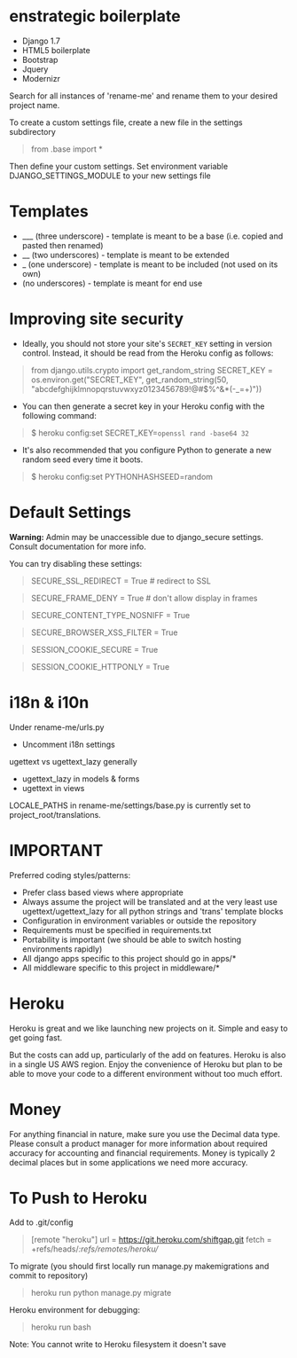 enstrategic boilerplate
========================

* Django 1.7
* HTML5 boilerplate
* Bootstrap
* Jquery
* Modernizr


Search for all instances of 'rename-me' and rename them to your desired project name.

To create a custom settings file, create a new file in the settings subdirectory

> from .base import *

Then define your custom settings. Set environment variable DJANGO_SETTINGS_MODULE to your new settings file

Templates
=========
* ___ (three underscore) - template is meant to be a base (i.e. copied and pasted then renamed)
* __ (two underscores) - template is meant to be extended
* _ (one underscore) - template is meant to be included (not used on its own)
* (no underscores) - template is meant for end use

Improving site security
=======================

* Ideally, you should not store your site's ``SECRET_KEY`` setting in version control. Instead, it should be read
from the Heroku config as follows:

>    from django.utils.crypto import get_random_string
>    SECRET_KEY = os.environ.get("SECRET_KEY", get_random_string(50, "abcdefghijklmnopqrstuvwxyz0123456789!@#$%^&*(-_=+)"))

* You can then generate a secret key in your Heroku config with the following command:

>    $ heroku config:set SECRET_KEY=`openssl rand -base64 32`

* It's also recommended that you configure Python to generate a new random seed every time it boots.

>    $ heroku config:set PYTHONHASHSEED=random

Default Settings
================
**Warning:** Admin may be unaccessible due to django_secure settings. Consult documentation for more info.

You can try disabling these settings:

>   SECURE_SSL_REDIRECT = True # redirect to SSL

>   SECURE_FRAME_DENY = True # don't allow display in frames

>   SECURE_CONTENT_TYPE_NOSNIFF = True

>   SECURE_BROWSER_XSS_FILTER = True

>   SESSION_COOKIE_SECURE = True

>   SESSION_COOKIE_HTTPONLY = True



i18n & i10n
===========
Under rename-me/urls.py
* Uncomment i18n settings

ugettext vs ugettext_lazy generally

* ugettext_lazy in models & forms
* ugettext in views

LOCALE_PATHS in rename-me/settings/base.py is currently set to project_root/translations.

IMPORTANT
=========
Preferred coding styles/patterns:

* Prefer class based views where appropriate
* Always assume the project will be translated and at the very least use ugettext/ugettext_lazy for all python strings and 'trans' template blocks
* Configuration in environment variables or outside the repository
* Requirements must be specified in requirements.txt
* Portability is important (we should be able to switch hosting environments rapidly)
* All django apps specific to this project should go in apps/*
* All middleware specific to this project in middleware/*

Heroku
======
Heroku is great and we like launching new projects on it. Simple and easy to get going fast.

But the costs can add up, particularly of the add on features. Heroku is also in a single US AWS region. Enjoy the convenience of Heroku but plan to be able to move your code to a different environment without too much effort.

Money
=====
For anything financial in nature, make sure you use the Decimal data type. Please consult a product manager
for more information about required accuracy for accounting and financial requirements. Money is typically 2
decimal places but in some applications we need more accuracy.

To Push to Heroku
=================

Add to .git/config
>   [remote "heroku"]
>           url = https://git.heroku.com/shiftgap.git
>           fetch = +refs/heads/*:refs/remotes/heroku/*

To migrate (you should first locally run manage.py makemigrations and commit to repository)
> heroku run python manage.py migrate

Heroku environment for debugging:
> heroku run bash

Note: You cannot write to Heroku filesystem it doesn't save